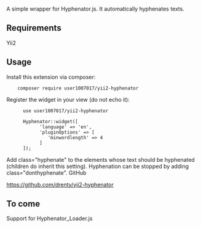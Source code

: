 
A simple wrapper for Hyphenator.js. It automatically hyphenates texts.

## Requirements 

Yii2

## Usage 

Install this extension via composer:

        composer require user1007017/yii2-hyphenator

Register the widget in your view (do not echo it):

          use user1007017/yii2-hyphenator

          Hyphenator::widget([
                'language' => 'en',
                'pluginOptions' => [
                   'minwordlength' => 4
                ]
          ]);

Add class="hyphenate" to the elements whose text should be hyphenated (children do inherit this setting). Hyphenation can be stopped by adding class="donthyphenate".
GitHub 

https://github.com/drenty/yii2-hyphenator

## To come 

Support for Hyphenator_Loader.js

